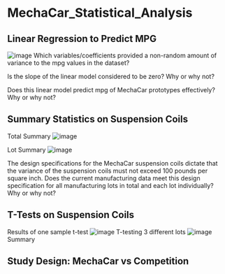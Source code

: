 # MechaCar_Statistical_Analysis
## Linear Regression to Predict MPG
![image](https://user-images.githubusercontent.com/96098938/163720881-e86205f0-9ba1-44be-abc9-aa8dc74f5610.png)
Which variables/coefficients provided a non-random amount of variance to the mpg values in the dataset?

Is the slope of the linear model considered to be zero? Why or why not?

Does this linear model predict mpg of MechaCar prototypes effectively? Why or why not?

## Summary Statistics on Suspension Coils
Total Summary
![image](https://user-images.githubusercontent.com/96098938/163721175-49619460-8f7f-42dd-9539-1f9c2389acfb.png)

Lot Summary
![image](https://user-images.githubusercontent.com/96098938/163721139-f07e0e2e-de7a-46d2-8cde-3921b6395824.png)

The design specifications for the MechaCar suspension coils dictate that the variance of the suspension coils must not exceed 100 pounds per square inch. Does the current manufacturing data meet this design specification for all manufacturing lots in total and each lot individually? Why or why not?


## T-Tests on Suspension Coils
Results of one sample t-test
![image](https://user-images.githubusercontent.com/96098938/163721369-eed88646-9835-4c19-9617-3a9a61c54c84.png)
T-testing 3 different lots
![image](https://user-images.githubusercontent.com/96098938/163721586-b753d45a-8807-43d6-9bfa-3cd8a6266640.png)
Summary

## Study Design: MechaCar vs Competition


